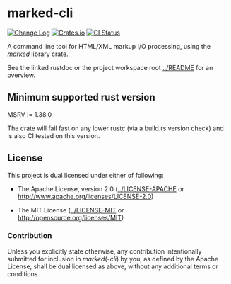 # marked-cli

[![Change Log](https://img.shields.io/crates/v/marked-cli.svg?maxAge=3600&label=change%20log&color=9cf)](https://github.com/dekellum/marked/blob/main/marked-cli/CHANGELOG.md)
[![Crates.io](https://img.shields.io/crates/v/marked.svg?maxAge=3600)](https://crates.io/crates/marked-cli)
[![CI Status](https://github.com/dekellum/marked/workflows/CI/badge.svg?branch=main)](https://github.com/dekellum/marked/actions?query=workflow%3ACI)

A command line tool for HTML/XML markup I/O processing, using the _[marked]_ library crate.

See the linked rustdoc or the project workspace root [../README] for an
overview.

## Minimum supported rust version

MSRV := 1.38.0

The crate will fail fast on any lower rustc (via a build.rs version
check) and is also CI tested on this version.

## License

This project is dual licensed under either of following:

* The Apache License, version 2.0
  ([../LICENSE-APACHE] or http://www.apache.org/licenses/LICENSE-2.0)

* The MIT License
  ([../LICENSE-MIT] or http://opensource.org/licenses/MIT)

### Contribution

Unless you explicitly state otherwise, any contribution intentionally submitted
for inclusion in _marked_(-_cli_) by you, as defined by the Apache License,
shall be dual licensed as above, without any additional terms or conditions.

[marked]: https://docs.rs/crate/marked
[../README]: https://github.com/dekellum/marked#readme
[../LICENSE-APACHE]: https://github.com/dekellum/marked/tree/main/LICENSE-APACHE
[../LICENSE-MIT]: https://github.com/dekellum/marked/tree/main/LICENSE-MIT
